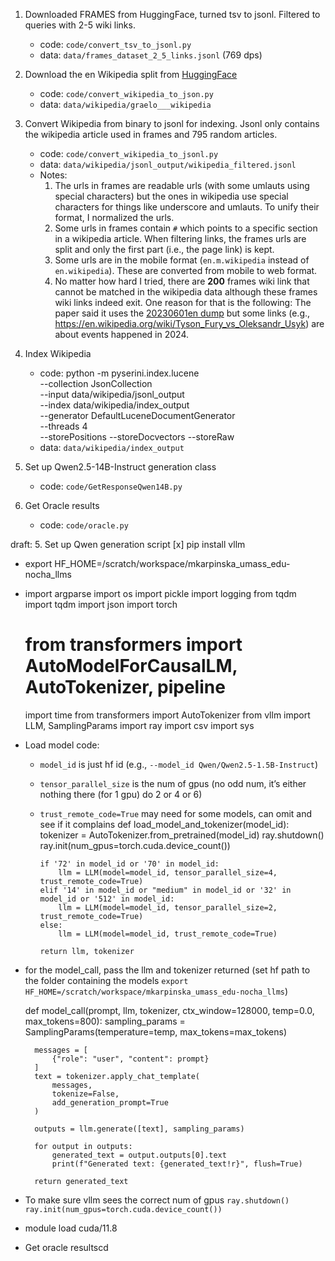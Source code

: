 1. Downloaded FRAMES from HuggingFace, turned tsv to jsonl. Filtered to queries with 2-5 wiki links.
    - code: `code/convert_tsv_to_jsonl.py`
    - data: `data/frames_dataset_2_5_links.jsonl` (769 dps)

2. Download the en Wikipedia split from [HuggingFace](https://huggingface.co/datasets/graelo/wikipedia)
    - code: `code/convert_wikipedia_to_json.py`
    - data: `data/wikipedia/graelo___wikipedia`

3. Convert Wikipedia from binary to jsonl for indexing. Jsonl only contains the wikipedia article used in frames and 795 random articles.
    - code: `code/convert_wikipedia_to_jsonl.py`
    - data: `data/wikipedia/jsonl_output/wikipedia_filtered.jsonl`
    - Notes: 
        1. The urls in frames are readable urls (with some umlauts using special characters) but the ones in wikipedia use special characters for things like underscore and umlauts. To unify their format, I normalized the urls.
        2. Some urls in frames contain `#` which points to a specific section in a wikipedia article. When filtering links, the frames urls are split and only the first part (i.e., the page link) is kept.
        3. Some urls are in the mobile format (`en.m.wikipedia` instead of `en.wikipedia`). These are converted from mobile to web format.
        4. No matter how hard I tried, there are **200** frames wiki link that cannot be matched in the wikipedia data although these frames wiki links indeed exit. One reason for that is the following: The paper said it uses the [20230601en dump](https://tinyurl.com/36jxum2y) but some links (e.g., https://en.wikipedia.org/wiki/Tyson_Fury_vs_Oleksandr_Usyk) are about events happened in 2024.

4. Index Wikipedia
    - code: 
        python -m pyserini.index.lucene \
        --collection JsonCollection \
        --input data/wikipedia/jsonl_output \
        --index data/wikipedia/index_output \
        --generator DefaultLuceneDocumentGenerator \
        --threads 4 \
        --storePositions --storeDocvectors --storeRaw
    - data: `data/wikipedia/index_output`

5. Set up Qwen2.5-14B-Instruct generation class
    - code: `code/GetResponseQwen14B.py`

6. Get Oracle results
    - code: `code/oracle.py`



draft: 
5. Set up Qwen generation script
[x] pip install vllm
- export HF_HOME=/scratch/workspace/mkarpinska_umass_edu-nocha_llms
-   import argparse
    import os
    import pickle
    import logging
    from tqdm import tqdm
    import json
    import torch
    # from transformers import AutoModelForCausalLM, AutoTokenizer, pipeline
    import time
    from transformers import AutoTokenizer
    from vllm import LLM, SamplingParams
    import ray
    import csv
    import sys
- Load model code: 
  - `model_id` is just hf id (e.g., `--model_id Qwen/Qwen2.5-1.5B-Instruct`)
  - `tensor_parallel_size` is the num of gpus (no odd num, it’s either nothing there (for 1 gpu) do 2 or 4 or 6)
  - `trust_remote_code=True` may need for some models, can omit and see if it complains
    def load_model_and_tokenizer(model_id):
        tokenizer = AutoTokenizer.from_pretrained(model_id)
        ray.shutdown()
        ray.init(num_gpus=torch.cuda.device_count())

        if '72' in model_id or '70' in model_id:
            llm = LLM(model=model_id, tensor_parallel_size=4, trust_remote_code=True)
        elif '14' in model_id or "medium" in model_id or '32' in model_id or '512' in model_id:
            llm = LLM(model=model_id, tensor_parallel_size=2, trust_remote_code=True)
        else:
            llm = LLM(model=model_id, trust_remote_code=True)

        return llm, tokenizer

- for the model_call, pass the llm and tokenizer returned
  (set hf path to the folder containing the models `export HF_HOME=/scratch/workspace/mkarpinska_umass_edu-nocha_llms`)

    def model_call(prompt, llm, tokenizer, ctx_window=128000, temp=0.0, max_tokens=800):
        sampling_params = SamplingParams(temperature=temp, max_tokens=max_tokens)

        messages = [
            {"role": "user", "content": prompt}
        ]
        text = tokenizer.apply_chat_template(
            messages,
            tokenize=False,
            add_generation_prompt=True
        )

        outputs = llm.generate([text], sampling_params)

        for output in outputs:
            generated_text = output.outputs[0].text
            print(f"Generated text: {generated_text!r}", flush=True)

        return generated_text
- To make sure vllm sees the correct num of gpus
  `ray.shutdown()`
  `ray.init(num_gpus=torch.cuda.device_count())`
- module load cuda/11.8
- Get oracle resultscd